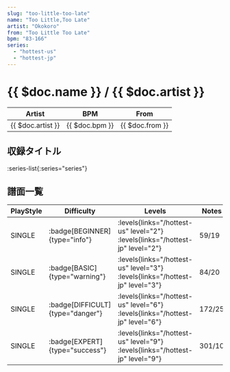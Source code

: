 ```yaml
---
slug: "too-little-too-late"
name: "Too Little,Too Late"
artist: "Okokoro"
from: "Too Little Too Late"
bpm: "83-166"
series:
  - "hottest-us"
  - "hottest-jp"
---
```


# {{ $doc.name }} / {{ $doc.artist }}

|Artist|BPM|From|
|------|---|----|
|{{ $doc.artist }}|{{ $doc.bpm }}|{{ $doc.from }}|

## 収録タイトル

:series-list{:series="series"}

## 譜面一覧

|PlayStyle|Difficulty|Levels|Notes|Movie|
|---------|----------|------|-----|-----|
|SINGLE| :badge[BEGINNER]{type="info"}| :levels{links="/hottest-us" level="2"} :levels{links="/hottest-jp" level="2"}|59/19||
|SINGLE| :badge[BASIC]{type="warning"}| :levels{links="/hottest-us" level="3"} :levels{links="/hottest-jp" level="3"}|84/20||
|SINGLE| :badge[DIFFICULT]{type="danger"}| :levels{links="/hottest-us" level="6"} :levels{links="/hottest-jp" level="6"}|172/25||
|SINGLE| :badge[EXPERT]{type="success"}| :levels{links="/hottest-us" level="9"} :levels{links="/hottest-jp" level="9"}|301/10||

